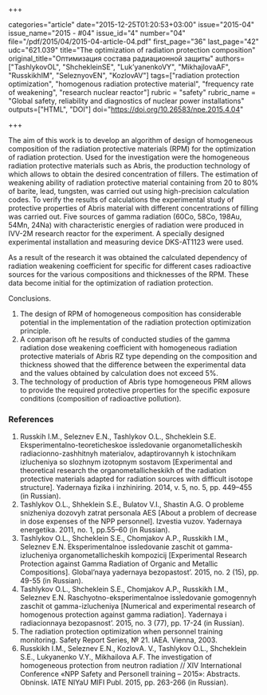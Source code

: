 +++

categories="article"
date="2015-12-25T01:20:53+03:00"
issue="2015-04"
issue_name="2015 - #04"
issue_id="4"
number="04"
file="/pdf/2015/04/2015-04-article-04.pdf"
first_page="36"
last_page="42"
udc="621.039"
title="The optimization of radiation protection composition"
original_title="Оптимизация состава радиационной защиты"
authors=["TashlykovOL", "ShchekleinSE", "Luk’yanenkoVY", "MikhajlovaAF", "RusskikhIM", "SeleznyovEN", "KozlovAV"]
tags=["radiation protection optimization", "homogenous radiation protective material", "frequency rate of weakening", "research nuclear reactor"]
rubric = "safety"
rubric_name = "Global safety, reliability and diagnostics of nuclear power installations"
outputs=["HTML", "DOI"]
doi="https://doi.org/10.26583/npe.2015.4.04"

+++

The aim of this work is to develop an algorithm of design of homogeneous composition of the radiation protective materials (RPM) for the optimization of radiation protection. Used for the investigation were the homogeneous radiation protective materials such as Abris, the production technology of which allows to obtain the desired concentration of fillers. The estimation of weakening ability of radiation protective material containing from 20 to 80% of barite, lead, tungsten, was carried out using high-precision calculation codes. To verify the results of calculations the experimental study of protective properties of Abris material with different concentrations of filling was carried out. Five sources of gamma radiation (60Co, 58Co, 198Au, 54Mn, 24Na) with characteristic energies of radiation were produced in IVV-2M research reactor for the experiment. A specially designed experimental installation and measuring device DKS-AT1123 were used.

As a result of the research it was obtained the calculated dependency of radiation weakening coefficient for specific for different cases radioactive sources for the various compositions and thicknesses of the RPM. These data become initial for the optimization of radiation protection.

Conclusions.
1. The design of RPM of homogeneous composition has considerable potential in the implementation of the radiation protection optimization principle.
2. A comparison oft he results of conducted studies of the gamma radiation dose weakening coefficient with homogeneous radiation protective materials of Abris RZ type depending on the composition and thickness showed that the difference between the experimental data and the values obtained by calculation does not exceed 5%.
3. The technology of production of Abris type homogeneous PRM allows to provide the required protective properties for the specific exposure conditions (composition of radioactive pollution).

### References

1. Russkih I.M., Seleznev E.N., Tashlykov O.L., Shcheklein S.E. Eksperimentalno-teoreticheskoe issledovanie organometallicheskih radiacionno-zashhitnyh materialov, adaptirovannyh k istochnikam izlucheniya so slozhnym izotopnym sostavom [Experimental and theoretical research the organometallicheskikh of the radiation protective materials adapted for radiation sources with difficult isotope structure]. Yadernaya fizika i inzhiniring. 2014, v. 5, no. 5, pp. 449–455 (in Russian).
2. Tashlykov O.L., Shheklein S.E., Bulatov V.I., Shastin A.G. O probleme snizheniya dozovyh zatrat personala AES [About a problem of decrease in dose expenses of the NPP personnel]. Izvestia vuzov. Yadernaya energetika. 2011, no. 1, pp.55–60 (in Russian).
3. Tashlykov O.L., Shcheklein S.E., Chomjakov A.P., Russkikh I.M., Seleznev E.N. Eksperimentalnoe issledovanie zaschit ot gamma-izlucheniya organometallicheskih kompozicij [Experimental Research Protection against Gamma Radiation of Organic and Metallic Compositions]. Global’naya yadernaya bezopastost’. 2015, no. 2 (15), pp. 49-55 (in Russian).
4. Tashlykov O.L., Shcheklein S.E., Chomjakov A.P., Russkikh I.M., Seleznev E.N. Raschyotno-eksperimentalnoe issledovanie gomogennyh zaschit ot gamma-izlucheniya [Numerical and experimental research of homogenous protection against gamma radiation]. Yadernaya i radiacionnaya bezopasnost’. 2015, no. 3 (77), pp. 17-24 (in Russian).
5. The radiation protection optimization when personnel training monitoring. Safety Report Series, № 21. IAEA. Vienna, 2003.
6. Russkikh I.M., Seleznev E.N., КоzlovА. V., Tashlykov O.L., Shcheklein S.E., Lukyanenko V.Y., Mikhailova A.F. The investigation of homogeneous protection from neutron radiation // XIV International Conference «NPP Safety and Personell training – 2015»: Abstracts. Оbninsk. IATE NIYaU MIFI Publ. 2015, pp. 263-266 (in Russian).